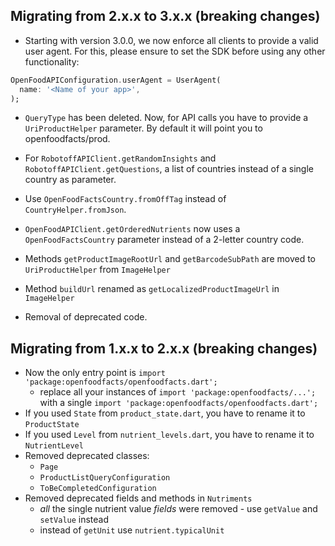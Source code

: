 ## Migrating from 2.x.x to 3.x.x (breaking changes)

- Starting with version 3.0.0, we now enforce all clients to provide a valid user agent.
For this, please ensure to set the SDK before using any other functionality:

```dart
OpenFoodAPIConfiguration.userAgent = UserAgent(
  name: '<Name of your app>',
);
```

- `QueryType` has been deleted. Now, for API calls you have to provide a `UriProductHelper` parameter. By default it will point you to openfoodfacts/prod.

- For `RobotoffAPIClient.getRandomInsights` and `RobotoffAPIClient.getQuestions`, a list of countries instead of a single country as parameter.

- Use `OpenFoodFactsCountry.fromOffTag` instead of `CountryHelper.fromJson`.

- `OpenFoodAPIClient.getOrderedNutrients` now uses a `OpenFoodFactsCountry` parameter instead of a 2-letter country code.

- Methods `getProductImageRootUrl` and `getBarcodeSubPath` are moved to `UriProductHelper` from `ImageHelper`

- Method `buildUrl` renamed as `getLocalizedProductImageUrl` in `ImageHelper`

- Removal of deprecated code.

## Migrating from 1.x.x to 2.x.x (breaking changes)

- Now the only entry point is `import 'package:openfoodfacts/openfoodfacts.dart';`
  - replace all your instances of `import 'package:openfoodfacts/...';` with a single `import 'package:openfoodfacts/openfoodfacts.dart';`
- If you used `State` from `product_state.dart`, you have to rename it to `ProductState`
- If you used `Level` from `nutrient_levels.dart`, you have to rename it to `NutrientLevel`
- Removed deprecated classes:
  - `Page`
  - `ProductListQueryConfiguration`
  - `ToBeCompletedConfiguration`
- Removed deprecated fields and methods in `Nutriments`
  - _all_ the single nutrient value _fields_ were removed - use `getValue` and `setValue` instead
  - instead of `getUnit` use `nutrient.typicalUnit`
